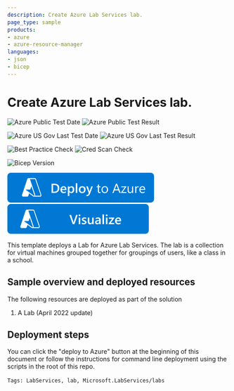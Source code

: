 ```yaml
---
description: Create Azure Lab Services lab.
page_type: sample
products:
- azure
- azure-resource-manager
languages:
- json
- bicep
---
```

# Create Azure Lab Services lab.

![Azure Public Test Date](https://azurequickstartsservice.blob.core.windows.net/badges/quickstarts/microsoft.labservices/lab/PublicLastTestDate.svg)
![Azure Public Test Result](https://azurequickstartsservice.blob.core.windows.net/badges/quickstarts/microsoft.labservices/lab/PublicDeployment.svg)

![Azure US Gov Last Test Date](https://azurequickstartsservice.blob.core.windows.net/badges/quickstarts/microsoft.labservices/lab/FairfaxLastTestDate.svg)
![Azure US Gov Last Test Result](https://azurequickstartsservice.blob.core.windows.net/badges/quickstarts/microsoft.labservices/lab/FairfaxDeployment.svg)

![Best Practice Check](https://azurequickstartsservice.blob.core.windows.net/badges/quickstarts/microsoft.labservices/lab/BestPracticeResult.svg)
![Cred Scan Check](https://azurequickstartsservice.blob.core.windows.net/badges/quickstarts/microsoft.labservices/lab/CredScanResult.svg)

![Bicep Version](https://azurequickstartsservice.blob.core.windows.net/badges/quickstarts/microsoft.labservices/lab/BicepVersion.svg)

[![Deploy To Azure](https://raw.githubusercontent.com/Azure/azure-quickstart-templates/master/1-CONTRIBUTION-GUIDE/images/deploytoazure.svg?sanitize=true)](https://portal.azure.com/#create/Microsoft.Template/uri/https%3A%2F%2Fraw.githubusercontent.com%2FAzure%2Fazure-quickstart-templates%2Fmaster%2Fquickstarts%2Fmicrosoft.labservices%2Flab%2Fazuredeploy.json)
[![Visualize](https://raw.githubusercontent.com/Azure/azure-quickstart-templates/master/1-CONTRIBUTION-GUIDE/images/visualizebutton.svg?sanitize=true)](http://armviz.io/#/?load=https%3A%2F%2Fraw.githubusercontent.com%2FAzure%2Fazure-quickstart-templates%2Fmaster%2Fquickstarts%2Fmicrosoft.labservices%2Flab%2Fazuredeploy.json)

This template deploys a Lab for Azure Lab Services. The lab is a collection for virtual machines grouped together for groupings of users, like a class in a school.

## Sample overview and deployed resources

The following resources are deployed as part of the solution

1. A Lab (April 2022 update)

## Deployment steps

You can click the "deploy to Azure" button at the beginning of this document or follow the instructions for command line deployment using the scripts in the root of this repo.

`Tags: LabServices, lab, Microsoft.LabServices/labs`